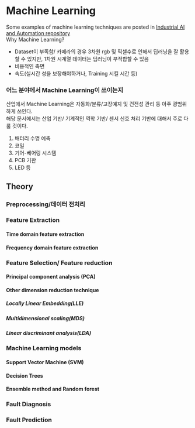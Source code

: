# Machine Learning
Some examples of machine learning techniques are posted in [Industrial AI and Automation repository](https://github.com/Kwak-Jin/IAIA/tree/master/Tutorial/TU_MachineLearning)  
Why Machine Learning?
- Dataset이 부족함/ 카메라의 경우 3차원 rgb 및 픽셀수로 인해서 딥러닝을 잘 활용할 수 있지만, 1차원 시계열 데이터는 딥러닝이 부적합할 수 있음
- 비용적인 측면
- 속도(실시간 성을 보장해야하거나, Training 시킬 시간 등)
    
### 어느 분야에서 Machine Learning이 쓰이는지
산업에서 Machine Learning은 자동화/분류/고장예지 및 건전성 관리 등 아주 광범위하게 쓰인다.     
해당 문서에서는 산업 기반/ 기계적인 역학 기반/ 센서 신호 처리 기반에 대해서 주로 다룰 것이다.     
1. 배터리 수명 예측
2. 코일
3. 기어-베어링 시스템
4. PCB 기판
5. LED 등

## Theory
### Preprocessing/데이터 전처리
### Feature Extraction
#### Time domain feature extraction

#### Frequency domain feature extraction

### Feature Selection/ Feature reduction
#### Principal component analysis (PCA)

#### Other dimension reduction technique
##### Locally Linear Embedding(LLE)
##### Multidimensional scaling(MDS)
##### Linear discriminant analysis(LDA)

### Machine Learning models
#### Support Vector Machine (SVM)
#### Decision Trees
#### Ensemble method and Random forest

### Fault Diagnosis

### Fault Prediction

